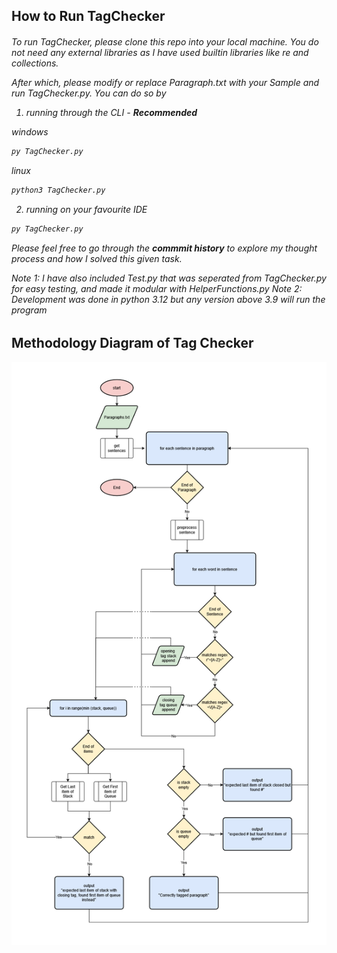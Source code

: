 ## How to Run TagChecker

<h6>To run TagChecker, please clone this repo into your local machine.
You do not need any external libraries as I have used builtin libraries like re and collections.

After which, please modify or replace Paragraph.txt with your Sample and run TagChecker.py. You can do so by
1. running through the CLI - <b>Recommended</b>

windows
```python
py TagChecker.py 
```
linux
```python
python3 TagChecker.py 
```

2. running on your favourite IDE
```python 
py TagChecker.py
```

Please feel free to go through the <b>commmit history</b> to explore my thought process and how I solved
this given task.

Note 1: I have also included Test.py that was seperated from TagChecker.py for easy testing, and made it modular with HelperFunctions.py
Note 2: Development was done in python 3.12 but any version above 3.9 will run the program
</h6>

## Methodology Diagram of Tag Checker

![Methodology of tag checker](methodology.png)